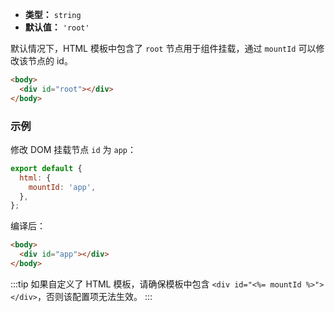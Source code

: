 - **类型：** `string`
- **默认值：** `'root'`

默认情况下，HTML 模板中包含了 `root` 节点用于组件挂载，通过 `mountId` 可以修改该节点的 id。

```html
<body>
  <div id="root"></div>
</body>
```

### 示例

修改 DOM 挂载节点 `id` 为 `app`：

```js
export default {
  html: {
    mountId: 'app',
  },
};
```

编译后：

```html
<body>
  <div id="app"></div>
</body>
```

:::tip
如果自定义了 HTML 模板，请确保模板中包含 `<div id="<%= mountId %>"></div>`，否则该配置项无法生效。
:::
